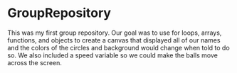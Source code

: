 # GroupRepository
This was my first group repository. Our goal was to use for loops, arrays, functions, and objects to create a canvas that displayed all of our names and the colors of the circles and background would change when told to do so. We also included a speed variable so we could make the balls move across the screen.
